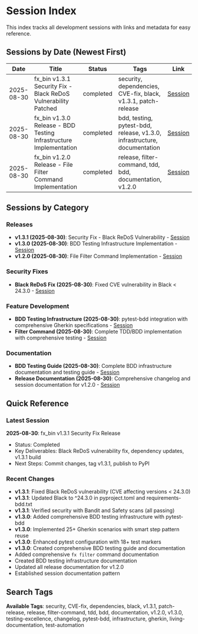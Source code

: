 # Session Index

This index tracks all development sessions with links and metadata for easy reference.

## Sessions by Date (Newest First)

| Date | Title | Status | Tags | Link |
|------|--------|---------|------|------|
| 2025-08-30 | fx_bin v1.3.1 Security Fix - Black ReDoS Vulnerability Patched | completed | security, dependencies, CVE-fix, black, v1.3.1, patch-release | [Session](sessions/20250830_111653_v1-3-1-security-fix-release.md) |
| 2025-08-30 | fx_bin v1.3.0 Release - BDD Testing Infrastructure Implementation | completed | bdd, testing, pytest-bdd, release, v1.3.0, infrastructure, documentation | [Session](sessions/20250830_104500_v1-3-0-bdd-infrastructure-release.md) |
| 2025-08-30 | fx_bin v1.2.0 Release - File Filter Command Implementation | completed | release, filter-command, tdd, bdd, documentation, v1.2.0 | [Session](sessions/20250830_v1.2.0_filter-command-release.md) |

## Sessions by Category

### Releases
- **v1.3.1 (2025-08-30)**: Security Fix - Black ReDoS Vulnerability - [Session](sessions/20250830_111653_v1-3-1-security-fix-release.md)
- **v1.3.0 (2025-08-30)**: BDD Testing Infrastructure Implementation - [Session](sessions/20250830_104500_v1-3-0-bdd-infrastructure-release.md)
- **v1.2.0 (2025-08-30)**: File Filter Command Implementation - [Session](sessions/20250830_v1.2.0_filter-command-release.md)

### Security Fixes
- **Black ReDoS Fix (2025-08-30)**: Fixed CVE vulnerability in Black < 24.3.0 - [Session](sessions/20250830_111653_v1-3-1-security-fix-release.md)

### Feature Development
- **BDD Testing Infrastructure (2025-08-30)**: pytest-bdd integration with comprehensive Gherkin specifications - [Session](sessions/20250830_104500_v1-3-0-bdd-infrastructure-release.md)
- **Filter Command (2025-08-30)**: Complete TDD/BDD implementation with comprehensive testing - [Session](sessions/20250830_v1.2.0_filter-command-release.md)

### Documentation
- **BDD Testing Guide (2025-08-30)**: Complete BDD infrastructure documentation and testing guide - [Session](sessions/20250830_104500_v1-3-0-bdd-infrastructure-release.md)
- **Release Documentation (2025-08-30)**: Comprehensive changelog and session documentation for v1.2.0 - [Session](sessions/20250830_v1.2.0_filter-command-release.md)

## Quick Reference

### Latest Session
**2025-08-30**: fx_bin v1.3.1 Security Fix Release
- Status: Completed
- Key Deliverables: Black ReDoS vulnerability fix, dependency updates, v1.3.1 build
- Next Steps: Commit changes, tag v1.3.1, publish to PyPI

### Recent Changes
- **v1.3.1**: Fixed Black ReDoS vulnerability (CVE affecting versions < 24.3.0)
- **v1.3.1**: Updated Black to ^24.3.0 in pyproject.toml and requirements-bdd.txt
- **v1.3.1**: Verified security with Bandit and Safety scans (all passing)
- **v1.3.0**: Added comprehensive BDD testing infrastructure with pytest-bdd
- **v1.3.0**: Implemented 25+ Gherkin scenarios with smart step pattern reuse
- **v1.3.0**: Enhanced pytest configuration with 18+ test markers
- **v1.3.0**: Created comprehensive BDD testing guide and documentation
- Added comprehensive `fx filter` command documentation
- Created BDD testing infrastructure documentation
- Updated all release documentation for v1.2.0
- Established session documentation pattern

## Search Tags

**Available Tags**: security, CVE-fix, dependencies, black, v1.3.1, patch-release, release, filter-command, tdd, bdd, documentation, v1.2.0, v1.3.0, testing-excellence, changelog, pytest-bdd, infrastructure, gherkin, living-documentation, test-automation